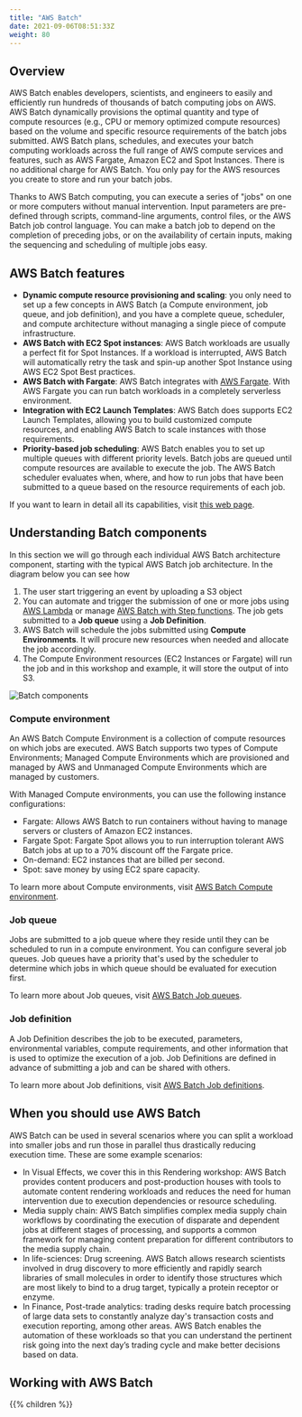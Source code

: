 ```yaml
---
title: "AWS Batch"
date: 2021-09-06T08:51:33Z
weight: 80
---
```


## Overview

AWS Batch enables developers, scientists, and engineers to easily and efficiently run hundreds of thousands of batch computing jobs on AWS. AWS Batch dynamically provisions the optimal quantity and type of compute resources (e.g., CPU or memory optimized compute resources) based on the volume and specific resource requirements of the batch jobs submitted. AWS Batch plans, schedules, and executes your batch computing workloads across the full range of AWS compute services and features, such as AWS Fargate, Amazon EC2 and Spot Instances. There is no additional charge for AWS Batch. You only pay for the AWS resources you create to store and run your batch jobs.

Thanks to AWS Batch computing, you can execute a series of "jobs" on one or more computers without manual intervention. Input parameters are pre-defined through scripts, command-line arguments, control files, or the AWS Batch job control language. You can make a batch job to
depend on the completion of preceding jobs, or on the availability of certain inputs, making the sequencing and scheduling of multiple jobs easy.

## AWS Batch features
- **Dynamic compute resource provisioning and scaling**: you only need to set up a few concepts in AWS Batch (a Compute environment, job queue, and job definition), and you have a complete queue, scheduler, and compute architecture without managing a single piece of compute infrastructure.
- **AWS Batch with EC2 Spot instances**: AWS Batch workloads are usually a perfect fit for Spot Instances. If a workload is interrupted, AWS Batch will automatically retry the task and spin-up another Spot Instance using AWS EC2 Spot Best practices.
- **AWS Batch with Fargate**: AWS Batch integrates with [AWS Fargate](https://aws.amazon.com/fargate/). With AWS Fargate you can run batch workloads in a completely serverless environment.
- **Integration with EC2 Launch Templates**: AWS Batch does supports EC2 Launch Templates, allowing you to build customized compute resources, and enabling AWS Batch to scale instances with those requirements.
- **Priority-based job scheduling**: AWS Batch enables you to set up multiple queues with different priority levels. Batch jobs are queued until compute resources are available to execute the job. The AWS Batch scheduler evaluates when, where, and how to run jobs that have been submitted to a queue based on the resource requirements of each job.

If you want to learn in detail all its capabilities, visit [this web page](https://aws.amazon.com/batch/features/?nc=sn&loc=2).

## Understanding Batch components

In this section we will go through each individual AWS Batch architecture component, starting with the typical AWS Batch job architecture. In the diagram below you can see how

1. The user start triggering an event by uploading a S3 object
2. You can automate and trigger the submission of one or more jobs using [AWS Lambda](https://aws.amazon.com/lambda/) or manage [AWS Batch with Step functions](https://docs.aws.amazon.com/step-functions/latest/dg/connect-batch.html). The job gets submitted to a **Job queue** using a **Job Definition**. 
3. AWS Batch will schedule the jobs submitted using **Compute Environments**. It will procure new resources when needed and allocate the job accordingly.
4. The Compute Environment resources (EC2 Instances or Fargate) will run the job and in this workshop and example, it will store the output of into S3.


![Batch components](/images/rendering-with-batch/batch_architecture.png)


### Compute environment

An AWS Batch Compute Environment is a collection of compute resources on which jobs are executed. AWS Batch supports two types of Compute Environments; Managed Compute Environments which are provisioned and managed by AWS and Unmanaged Compute Environments which are managed by customers.

With Managed Compute environments, you can use the following instance configurations:

- Fargate: Allows AWS Batch to run containers without having to manage servers or clusters of Amazon EC2 instances.
- Fargate Spot: Fargate Spot allows you to run interruption tolerant AWS Batch jobs at up to a 70% discount off the Fargate price.
- On-demand: EC2 instances that are billed per second.
- Spot: save money by using EC2 spare capacity.

To learn more about Compute environments, visit [AWS Batch Compute environment](https://docs.aws.amazon.com/batch/latest/userguide/compute_environments.html).

### Job queue

Jobs are submitted to a job queue where they reside until they can be scheduled to run in a compute environment. You can configure several job queues. Job queues have a priority that's used by the scheduler to determine which jobs in which queue should be evaluated for execution first.

To learn more about Job queues, visit [AWS Batch Job queues](https://docs.aws.amazon.com/batch/latest/userguide/job_queues.html).

### Job definition

A Job Definition describes the job to be executed, parameters, environmental variables, compute requirements, and other information that is used to optimize the execution of a job. Job Definitions are defined in advance of submitting a job and can be shared with others.

To learn more about Job definitions, visit [AWS Batch Job definitions](https://docs.aws.amazon.com/batch/latest/userguide/job_definitions.html).

## When you should use AWS Batch

AWS Batch can be used in several scenarios where you can split a workload into smaller jobs and run those in parallel thus drastically reducing execution time. These are some example scenarios:

- In Visual Effects, we cover this in this Rendering workshop: AWS Batch provides content producers and post-production houses with tools to automate content rendering workloads and reduces the need for human intervention due to execution dependencies or resource scheduling.
- Media supply chain: AWS Batch simplifies complex media supply chain workflows by coordinating the execution of disparate and dependent jobs at different stages of processing, and supports a common framework for managing content preparation for different contributors to the media supply chain.
- In life-sciences: Drug screening. AWS Batch allows research scientists involved in drug discovery to more efficiently and rapidly search libraries of small molecules in order to identify those structures which are most likely to bind to a drug target, typically a protein receptor or enzyme.
- In Finance, Post-trade analytics: trading desks require batch processing of large data sets to constantly analyze day's transaction costs and execution reporting, among other areas. AWS Batch enables the automation of these workloads so that you can understand the pertinent risk going into the next day’s trading cycle and make better decisions based on data.

## Working with AWS Batch

{{% children  %}}
